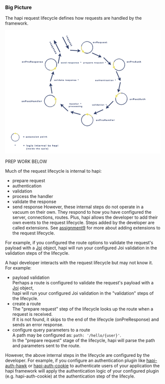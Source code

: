 ### Big Picture 

The hapi request lifecycle defines how requests are handled by the framework.

![LifeCycleDiagram](../assets/images/lifecycleDiagram.png)




PREP WORK BELOW

Much of the request lifecycle is internal to hapi:
* prepare request
* authentication
* validation 
* process the handler
* validate the response
* send response
However, these internal steps do not operate in a vacuum on their own. They respond to how you have configured the server, connections, routes.
Plus, hapi allows the developer to add their own events to the request lifecycle. Steps added by the developer are called extensions.
See [assignment9](../assignments/a0.0.9.md) for more about adding extensions to the request lifecycle.

For example, if you configured the route options to validate the request's payload with a [Joi](https://www.npmjs.com/package/joi) object, hapi will 
run your configured Joi validation in the validation steps of the lifecycle.

A hapi developer interacts with the request lifecycle but may not know it. For example: 
* payload validation<br/>
  Perhaps a route is configured to validate the request's payload with a [Joi](https://www.npmjs.com/package/joi) object,<br/>
  hapi will run your configured Joi validation in the "validation" steps of the lifecycle.<br/>
* create a route<br/> 
  The "prepare request" step of the lifecycle looks up the route when a request is received. <br/>
  If it is not found, it skips to the end of the lifecycle (onPreResponse) and sends an error response. 
* configure query parameters to a route<br/> 
  A path may be configured as: `path: '/hello/{user}'`.<br/>
  In the "prepare request" stage of the lifecycle, hapi will parse the path and parameters sent to the route.<br/> 

However, the above internal steps in the lifecycle are configured by the developer.
For example, if you configure an authentication plugin like [hapi-auth-hawk](https://www.npmjs.com/package/hapi-auth-hawk) or [hapi-auth-cookie](https://www.npmjs.com/package/hapi-auth-cookie) 
to authenticate users of your application the hapi framework will apply the authentication logic of your configured plugin (e.g. hapi-auth-cookie) at the authentication step of the lifecyle.  
